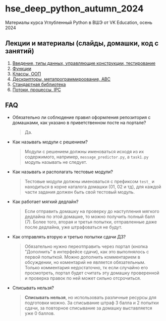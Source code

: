 # hse_deep_python_autumn_2024
Материалы курса Углубленный Python в ВШЭ от VK Education, осень 2024

## Лекции и материалы (слайды, домашки, код с занятий)
01. [Введение, типы данных, управляющие конструкции, тестирование](lesson-01)
02. [Функции](lesson-02)
03. [Классы, ООП](lesson-03)
04. [Дескрипторы, метапрограммироование, ABC](lesson-04)
05. [Стандартная библиотека](lesson-05)
06. [Потоки, процессы, IPC](lesson-06)


## FAQ
* Обязательно ли соблюдение правил оформления репозитория с домашками, как указано в приветственном посте на портале?
  > Да.
* Как называть модули с решением?
  > Модули с решением должны именоваться исходя из их содержимого, например, `message_predictor.py`, а `task1.py` модуль называть не следует.
* Как называть и располагать тестовые модули?
  > Тестовые модули должны именоваться с префиксом `test_` и находиться в корне каталога домашки (01, 02 и тд), для каждой части задания должен быть свой тестовый модуль.
* Как работает мягкий дедлайн?
  > Если отправить домашку на проверку до наступления мягкого дедлайна по этой домашке, то можно получить полный балл (7). Более того, вторая и третья попытки, отправленные даже после дедлайна, уже штрафоваться не будут.
* Как отправлять вторую и третью попытки сдачи ДЗ?
  > Обязательно нужно переотправить через портал (кнопка "Дополнить" в интерфейсе сдачи), как это выполнялось с первой попыткой. Можно дополнить комментарием в обсуждении, но коментарий не является обязательным. Только комментария недостаточно, тк если случайно его просмотреть, портал будет считать эту домашку проверенной и проверка правок по ней может сильно отсрочиться.
* Списывать нельзя?
  > **Списывать нельзя**, но использовать различные ресурсы для подготовки можно. За списывание штраф 3 балла и 2 попытки сдачи, за повторное списывание за домашку выставляется уже 0 баллов.

